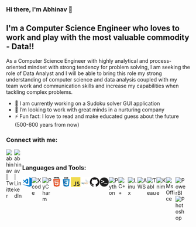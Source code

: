 ### Hi there, I'm Abhinav  👋


## I'm a Computer Science Engineer who loves to work and play with the most valuable commodity - Data!!


As a Computer Science Engineer with highly analytical and process-oriented mindset with strong tendency for problem solving, I am seeking the role of Data Analyst and I will be able to bring this role my strong understanding of computer science and data analysis coupled with my team work and communication skills and increase my capabilities when tackling complex problems.

- 🔭 I am currently working on a Sudoku solver GUI application
- 👯 I’m looking to work with great minds in a nurturing company
- ⚡ Fun fact: I love to read and make educated guess about the future (500-600 years from now)


### Connect with me:

[<img align="left" alt="abhinav | Twitter" width="22px" src="https://cdn.jsdelivr.net/npm/simple-icons@v3/icons/twitter.svg" />][twitter]
[<img align="left" alt="abhinav | LinkedIn" width="22px" src="https://cdn.jsdelivr.net/npm/simple-icons@v3/icons/linkedin.svg" />][linkedin]

<br />

### Languages and Tools:





<img align="left" alt="Visual Studio Code" width="26px" src="https://raw.githubusercontent.com/github/explore/80688e429a7d4ef2fca1e82350fe8e3517d3494d/topics/visual-studio-code/visual-studio-code.png" />
<img align="left" alt="Xcode" width="29px" src="https://cdn3.iconfinder.com/data/icons/macosxstyle/macosxstyle_png/512/Xcode.png"/>
<img align="left" alt="PyCharm" width="26px" src="https://img.icons8.com/color/48/000000/pycharm.png"/>

<img align="left" alt="HTML5" width="26px" src="https://raw.githubusercontent.com/github/explore/80688e429a7d4ef2fca1e82350fe8e3517d3494d/topics/html/html.png" />
<img align="left" alt="CSS3" width="26px" src="https://raw.githubusercontent.com/github/explore/80688e429a7d4ef2fca1e82350fe8e3517d3494d/topics/css/css.png" />

<img align="left" alt="JavaScript" width="26px" src="https://raw.githubusercontent.com/github/explore/80688e429a7d4ef2fca1e82350fe8e3517d3494d/topics/javascript/javascript.png" />
<img align="left" alt="MySQL" width="26px" src="https://raw.githubusercontent.com/github/explore/80688e429a7d4ef2fca1e82350fe8e3517d3494d/topics/mysql/mysql.png" />
<img align="left" alt="GitHub" width="26px" src="https://raw.githubusercontent.com/github/explore/78df643247d429f6cc873026c0622819ad797942/topics/github/github.png" />
<img align="left" alt="Terminal" width="26px" src="https://raw.githubusercontent.com/github/explore/80688e429a7d4ef2fca1e82350fe8e3517d3494d/topics/terminal/terminal.png" />

<img align="left" alt="Python" width="26px" src="https://cdn4.iconfinder.com/data/icons/logos-and-brands/512/267_Python_logo-512.png"/>
<img align="left" alt="C++" width="26px" src="https://cdn3.iconfinder.com/data/icons/programming-16/512/programming_6_00001-2-512.png"/>
<img align="left" alt="Linux" width="26px" src="https://cdn3.iconfinder.com/data/icons/logos-brands-3/24/logo_brand_brands_logos_linux-512.png"/>
<img align="left" alt="AWS" width="26px" src="https://img.icons8.com/color/48/000000/amazon-web-services.png"/>

<img align="left" alt="Tableau" width="26px" src="https://cdn2.iconfinder.com/data/icons/mixd/512/3_tableau-512.png"/>
<img align="left" alt="Knime" width="26px" src="https://cdn.icon-icons.com/icons2/2148/PNG/512/knime_icon_132274.png" />
<img align="left" alt="MsOffice" width="26px" src="https://cdn3.iconfinder.com/data/icons/popular-services-brands-vol-2/512/microsoft-office-512.png" />
<img align="left" alt="PowerBI" width="29px" src="https://img.icons8.com/color/48/000000/power-bi.png"/>
<img align="left" alt="Photoshop" width="29px" src="https://cdn1.iconfinder.com/data/icons/designer-skills/128/photoshop-512.png"/>


<br />




[twitter]: https://twitter.com/Abhinav10472114
[linkedin]: https://www.linkedin.com/in/abhinavchaud/
